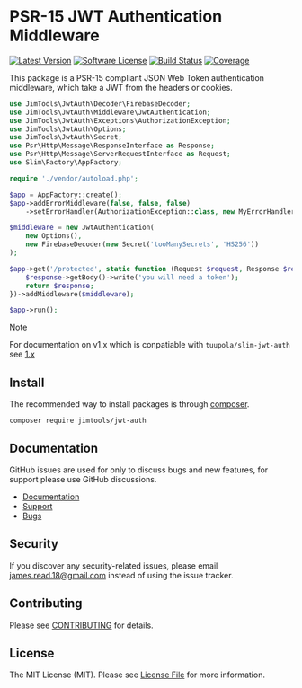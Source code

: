 # PSR-15 JWT Authentication Middleware

[![Latest Version](https://img.shields.io/packagist/v/jimtools/jwt-auth.svg?style=flat-square)](https://packagist.org/packages/jimtools/jwt-auth)
[![Software License](https://img.shields.io/badge/license-MIT-brightgreen.svg?style=flat-square)](LICENSE)
[![Build Status](https://img.shields.io/github/actions/workflow/status/jimtools/jwt-auth/tests.yml?branch=main&style=flat-square)](https://github.com/jimtools/jwt-auth/actions)
[![Coverage](https://img.shields.io/codecov/c/gh/jimtools/jwt-auth/main.svg?style=flat-square)](https://codecov.io/github/jimtools/jwt-auth/branch/main)

This package is a PSR-15 compliant JSON Web Token authentication middleware,
which take a JWT from the headers or cookies.

```php
use JimTools\JwtAuth\Decoder\FirebaseDecoder;
use JimTools\JwtAuth\Middleware\JwtAuthentication;
use JimTools\JwtAuth\Exceptions\AuthorizationException;
use JimTools\JwtAuth\Options;
use JimTools\JwtAuth\Secret;
use Psr\Http\Message\ResponseInterface as Response;
use Psr\Http\Message\ServerRequestInterface as Request;
use Slim\Factory\AppFactory;

require './vendor/autoload.php';

$app = AppFactory::create();
$app->addErrorMiddleware(false, false, false)
    ->setErrorHandler(AuthorizationException::class, new MyErrorHandler());

$middleware = new JwtAuthentication(
    new Options(),
    new FirebaseDecoder(new Secret('tooManySecrets', 'HS256'))
);

$app->get('/protected', static function (Request $request, Response $response, array $args) {
    $response->getBody()->write('you will need a token');
    return $response;
})->addMiddleware($middleware);

$app->run();
```

> [!NOTE]
> For documentation on v1.x which is conpatiable with `tuupola/slim-jwt-auth`
> see [1.x](https://github.com/JimTools/jwt-auth/blob/1.x/README.md)

## Install

The recommended way to install packages is through
[composer](https://getcomposer.org/).

``` shell
composer require jimtools/jwt-auth
```

## Documentation

GitHub issues are used for only to discuss bugs and new features, for support
please use GitHub discussions.

- [Documentation](https://jimtools.github.io/jwt-auth/)
- [Support](https://github.com/JimTools/jwt-auth/discussions)
- [Bugs](https://github.com/JimTools/jwt-auth/issues)

## Security

If you discover any security-related issues, please email
<james.read.18@gmail.com> instead of using the issue tracker.

## Contributing

Please see [CONTRIBUTING](CONTRIBUTING.md) for details.

## License

The MIT License (MIT). Please see [License File](LICENSE) for more information.
